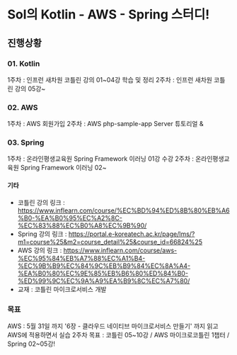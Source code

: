 # Sol의 Kotlin - AWS - Spring 스터디!
## 진행상황

### 01. Kotlin 
1주차 : 인프런 새차원 코틀린 강의 01~04강 학습 및 정리
2주차 : 인프런 새차원 코틀린 강의 05강~

### 02. AWS
1주차 : AWS 회원가입
2주차 : AWS php-sample-app Server 튜토리얼 & 

### 03. Spring
1주차 : 온라인평생교육원 Spring Framework 이러닝 01강 수강 
2주차 : 온라인평생교육원 Spring Framework 이러닝 02~

#### 기타
- 코틀린 강의 링크 :  https://www.inflearn.com/course/%EC%BD%94%ED%8B%80%EB%A6%B0-%EA%B0%95%EC%A2%8C-%EC%83%88%EC%B0%A8%EC%9B%90/
- Spring 강의 링크 : https://portal.e-koreatech.ac.kr/page/lms/?m1=course%25&m2=course_detail%25&course_id=66824%25
- AWS 강의 링크    : https://www.inflearn.com/course/aws-%EC%95%84%EB%A7%88%EC%A1%B4-%EC%9B%B9%EC%84%9C%EB%B9%84%EC%8A%A4-%EA%B0%80%EC%9E%85%EB%B6%80%ED%84%B0-%ED%99%9C%EC%9A%A9%EA%B9%8C%EC%A7%80/
- 교재 : 코틀린 마이크로서비스 개발

### 목표 
AWS : 5월 31일 까지 '6장 - 클라우드 네이티브 마이크로서비스 만들기' 까지 읽고 AWS에 적용하면서 실습
2주차 목표 : 코틀린 05~10강 / AWS 마이크로코틀린 1챕터 / Spring 02~05강!



